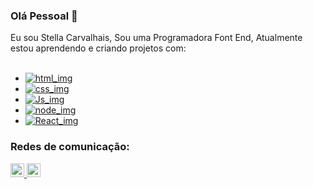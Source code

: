 ### Olá Pessoal 👋

Eu sou Stella Carvalhais, Sou uma Programadora Font End, Atualmente estou aprendendo e criando projetos com:
<br />
<br />
- <a href="https://www.devmedia.com.br/o-que-e-o-html5/25820"><img src="https://img.shields.io/badge/HTML5-E34F26?style=for-the-badge&logo=html5&logoColor=white" alt="html_img" /></a>
- <a href="https://www.w3c.br/Cursos/CursoCSS3/"><img src="https://img.shields.io/badge/CSS3-1572B6?style=for-the-badge&logo=css3&logoColor=white" alt="css_img" /></a>
- <a href="https://www.javascript.com/"><img src="https://img.shields.io/badge/JavaScript-F7DF1E?style=for-the-badge&logo=javascript&logoColor=black" alt="Js_img" /></a>
- <a href="https://nodejs.org/en/about/"><img src="https://img.shields.io/badge/Node.js-43853D?style=for-the-badge&logo=node.js&logoColor=white" alt="node_img" /></a>
- <a href="https://reactnative.dev/"><img src="https://img.shields.io/badge/React-20232A?style=for-the-badge&logo=react&logoColor=61DAFB" alt="React_img" /></a>

### Redes de comunicação:
<p>
  <a href="https://www.instagram.com/stellacarvalhais/"><img src="https://cdn.jsdelivr.net/npm/simple-icons@v3/icons/instagram.svg" alt="icon_Instagram" width="22px" aling="left" /> </a>
 <a href="https://www.linkedin.com/in/stella-carvalhais-136b3436/"><img src="https://cdn.jsdelivr.net/npm/simple-icons@v3/icons/linkedin.svg" alt="icon_Linkedin" width="22px" aling="left" /> </a>
</p>
<br />
<br />
